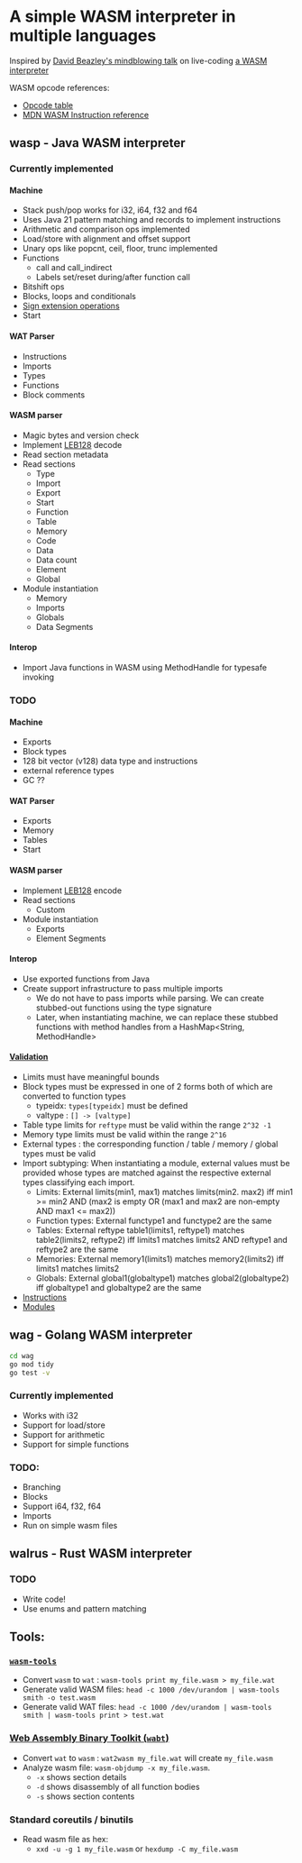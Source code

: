 # A simple WASM interpreter in multiple languages

Inspired by [David Beazley's mindblowing talk](https://www.youtube.com/watch?v=r-A78RgMhZU) on live-coding [a WASM interpreter](https://gist.github.com/dabeaz/7d8838b54dba5006c58a40fc28da9d5a)


WASM opcode references:
- [Opcode table](https://pengowray.github.io/wasm-ops/)
- [MDN WASM Instruction reference](https://developer.mozilla.org/en-US/docs/WebAssembly/Reference)

## wasp - Java WASM interpreter

### Currently implemented
#### Machine
- Stack push/pop works for i32, i64, f32 and f64
- Uses Java 21 pattern matching and records to implement instructions
- Arithmetic and comparison ops implemented
- Load/store with alignment and offset support
- Unary ops like popcnt, ceil, floor, trunc implemented
- Functions
  - call and call_indirect
  - Labels set/reset during/after function call
- Bitshift ops
- Blocks, loops and conditionals
- [Sign extension operations](https://github.com/WebAssembly/spec/blob/master/proposals/sign-extension-ops/Overview.md)
- Start

#### WAT Parser
- Instructions
- Imports
- Types
- Functions
- Block comments

#### WASM parser
- Magic bytes and version check
- Implement [LEB128](https://en.wikipedia.org/wiki/LEB128) decode
- Read section metadata
- Read sections
  - Type 
  - Import
  - Export
  - Start
  - Function
  - Table
  - Memory
  - Code
  - Data
  - Data count
  - Element
  - Global
- Module instantiation
  - Memory
  - Imports
  - Globals
  - Data Segments

#### Interop
- Import Java functions in WASM using MethodHandle for typesafe invoking

### TODO
#### Machine
- Exports
- Block types
- 128 bit vector (v128) data type and instructions
- external reference types
- GC ??

#### WAT Parser
- Exports
- Memory
- Tables
- Start

#### WASM parser
- Implement [LEB128](https://en.wikipedia.org/wiki/LEB128) encode
- Read sections
  - Custom
- Module instantiation
  - Exports
  - Element Segments

#### Interop
- Use exported functions from Java
- Create support infrastructure to pass multiple imports
  - We do not have to pass imports while parsing. We can create stubbed-out functions using the type signature
  - Later, when instantiating machine, we can replace these stubbed functions with method handles from a HashMap<String, MethodHandle>

#### [Validation](https://webassembly.github.io/spec/core/valid/index.html)
- Limits must have meaningful bounds
- Block types must be expressed in one of 2 forms both of which are converted to function types
  - typeidx: `types[typeidx]` must be defined
  - valtype : `[] -> [valtype]`
- Table type limits for `reftype` must be valid within the range `2^32 -1`
- Memory type limits must be valid within the range `2^16`
- External types : the corresponding function / table / memory / global types must be valid
- Import subtyping: When instantiating a module, external values must be provided whose types are matched against the respective external types classifying each import.
  - Limits: External limits(min1, max1) matches limits(min2. max2) iff min1 >= min2 AND (max2 is empty OR (max1 and max2 are non-empty AND max1 <= max2))
  - Function types: External functype1 and functype2 are the same
  - Tables: External reftype table1(limits1, reftype1) matches table2(limits2, reftype2) iff limits1 matches limits2 AND reftype1 and reftype2 are the same
  - Memories: External memory1(limits1) matches memory2(limits2) iff limits1 matches limits2
  - Globals: External global1(globaltype1) matches global2(globaltype2) iff globaltype1 and globaltype2 are the same
- [Instructions](https://webassembly.github.io/spec/core/valid/instructions.html)
- [Modules](https://webassembly.github.io/spec/core/valid/modules.html)

## wag - Golang WASM interpreter
```bash
cd wag
go mod tidy
go test -v
```

### Currently implemented
- Works with i32
- Support for load/store
- Support for arithmetic
- Support for simple functions

### TODO:
- Branching
- Blocks
- Support i64, f32, f64
- Imports
- Run on simple wasm files

## walrus - Rust WASM interpreter

### TODO 
- Write code!
- Use enums and pattern matching

## Tools:
### [`wasm-tools`](https://github.com/bytecodealliance/wasm-tools)
- Convert `wasm` to `wat` : `wasm-tools print my_file.wasm > my_file.wat`
- Generate valid WASM files: `head -c 1000 /dev/urandom | wasm-tools smith -o test.wasm`
- Generate valid WAT files: `head -c 1000 /dev/urandom | wasm-tools smith | wasm-tools print > test.wat`

### [Web Assembly Binary Toolkit (`wabt`)](https://github.com/WebAssembly/wabt)
- Convert `wat` to `wasm` : `wat2wasm my_file.wat` will create `my_file.wasm`
- Analyze wasm file: `wasm-objdump -x my_file.wasm`. 
  - `-x` shows section details
  - `-d` shows disassembly of all function bodies
  - `-s` shows section contents

### Standard coreutils / binutils
- Read wasm file as hex:
  - `xxd -u -g 1 my_file.wasm` or `hexdump -C my_file.wasm`